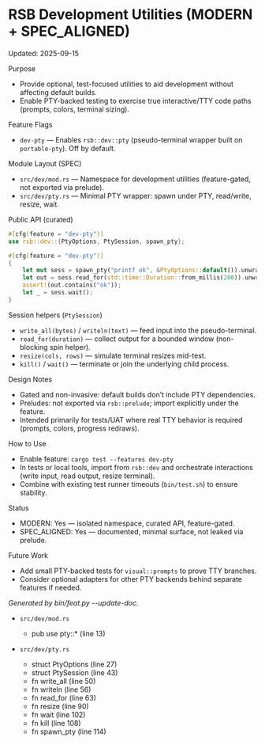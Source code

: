 # RSB Development Utilities (MODERN + SPEC_ALIGNED)

Updated: 2025-09-15

Purpose
- Provide optional, test-focused utilities to aid development without affecting default builds.
- Enable PTY-backed testing to exercise true interactive/TTY code paths (prompts, colors, terminal sizing).

Feature Flags
- `dev-pty` — Enables `rsb::dev::pty` (pseudo-terminal wrapper built on `portable-pty`). Off by default.

Module Layout (SPEC)
- `src/dev/mod.rs` — Namespace for development utilities (feature-gated, not exported via prelude).
- `src/dev/pty.rs` — Minimal PTY wrapper: spawn under PTY, read/write, resize, wait.

Public API (curated)
```rust
#[cfg(feature = "dev-pty")]
use rsb::dev::{PtyOptions, PtySession, spawn_pty};

#[cfg(feature = "dev-pty")]
{
    let mut sess = spawn_pty("printf ok", &PtyOptions::default()).unwrap();
    let out = sess.read_for(std::time::Duration::from_millis(200)).unwrap();
    assert!(out.contains("ok"));
    let _ = sess.wait();
}
```

Session helpers (`PtySession`)
- `write_all(bytes)` / `writeln(text)` — feed input into the pseudo-terminal.
- `read_for(duration)` — collect output for a bounded window (non-blocking spin helper).
- `resize(cols, rows)` — simulate terminal resizes mid-test.
- `kill()` / `wait()` — terminate or join the underlying child process.

Design Notes
- Gated and non-invasive: default builds don’t include PTY dependencies.
- Preludes: not exported via `rsb::prelude`; import explicitly under the feature.
- Intended primarily for tests/UAT where real TTY behavior is required (prompts, colors, progress redraws).

How to Use
- Enable feature: `cargo test --features dev-pty`
- In tests or local tools, import from `rsb::dev` and orchestrate interactions (write input, read output, resize terminal).
- Combine with existing test runner timeouts (`bin/test.sh`) to ensure stability.

Status
- MODERN: Yes — isolated namespace, curated API, feature-gated.
- SPEC_ALIGNED: Yes — documented, minimal surface, not leaked via prelude.

Future Work
- Add small PTY-backed tests for `visual::prompts` to prove TTY branches.
- Consider optional adapters for other PTY backends behind separate features if needed.

<!-- feat:dev -->

_Generated by bin/feat.py --update-doc._

* `src/dev/mod.rs`
  - pub use pty::* (line 13)

* `src/dev/pty.rs`
  - struct PtyOptions (line 27)
  - struct PtySession (line 43)
  - fn write_all (line 50)
  - fn writeln (line 56)
  - fn read_for (line 63)
  - fn resize (line 90)
  - fn wait (line 102)
  - fn kill (line 108)
  - fn spawn_pty (line 114)

<!-- /feat:dev -->

